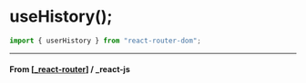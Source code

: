 # useHistory();

```js
import { userHistory } from "react-router-dom";
```

---

#### **From** [[_react-router]] / \_react-js

[//begin]: # "Autogenerated link references for markdown compatibility"
[_react-router]: _react-router "Router API"
[//end]: # "Autogenerated link references"

